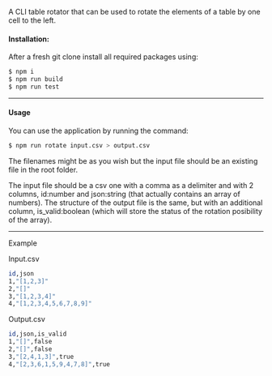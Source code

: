 A CLI table rotator that can be used to rotate the elements of a table by one cell to the left.


#### Installation:

After a fresh git clone install all required packages using:

```bash
$ npm i
$ npm run build
$ npm run test
```


---
#### Usage

You can use the application by running the command:

```bash
$ npm run rotate input.csv > output.csv
```

The filenames might be as you wish but the input file should be an existing file in the root folder.

The input file should be a csv one with a comma as a delimiter and with 2 columns, id:number and json:string (that actually contains an array of numbers). 
The structure of the output file is the same, but with an additional column, is_valid:boolean (which will store the status of the rotation posibility of the array).

---
Example

Input.csv

```bash
id,json
1,"[1,2,3]"
2,"[]"
3,"[1,2,3,4]"
4,"[1,2,3,4,5,6,7,8,9]"
````

Output.csv

```bash
id,json,is_valid
1,"[]",false
2,"[]",false
3,"[2,4,1,3]",true
4,"[2,3,6,1,5,9,4,7,8]",true
```

